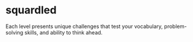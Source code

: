 # squardled
 Each level presents unique challenges that test your vocabulary, problem-solving skills, and ability to think ahead. 
